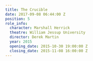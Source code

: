 ```yaml
---
title: The Crucible
date: 2017-09-08 06:44:00 Z
position: 5
role_info:
  character: Marshall Herrick
  theatre: William Jessup University
  director: Derek Martin
  year: 2015
  opening_date: 2015-10-30 19:00:00 Z
  closing_date: 2015-11-08 16:00:00 Z
---
```



